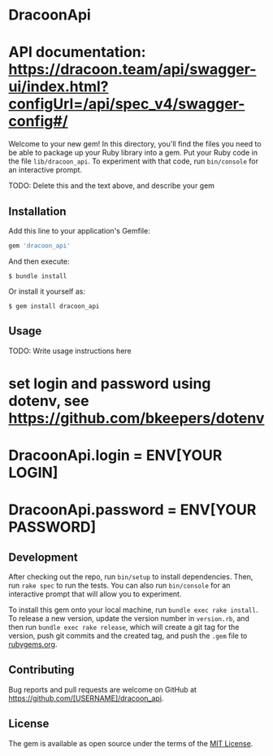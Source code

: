 # DracoonApi

# API documentation: https://dracoon.team/api/swagger-ui/index.html?configUrl=/api/spec_v4/swagger-config#/
Welcome to your new gem! In this directory, you'll find the files you need to be able to package up your Ruby library into a gem. Put your Ruby code in the file `lib/dracoon_api`. To experiment with that code, run `bin/console` for an interactive prompt.

TODO: Delete this and the text above, and describe your gem

## Installation

Add this line to your application's Gemfile:

```ruby
gem 'dracoon_api'
```

And then execute:

    $ bundle install

Or install it yourself as:

    $ gem install dracoon_api

## Usage

TODO: Write usage instructions here

# set login and password using dotenv, see https://github.com/bkeepers/dotenv

# DracoonApi.login = ENV[YOUR LOGIN]
# DracoonApi.password = ENV[YOUR PASSWORD]

## Development

After checking out the repo, run `bin/setup` to install dependencies. Then, run `rake spec` to run the tests. You can also run `bin/console` for an interactive prompt that will allow you to experiment.

To install this gem onto your local machine, run `bundle exec rake install`. To release a new version, update the version number in `version.rb`, and then run `bundle exec rake release`, which will create a git tag for the version, push git commits and the created tag, and push the `.gem` file to [rubygems.org](https://rubygems.org).

## Contributing

Bug reports and pull requests are welcome on GitHub at https://github.com/[USERNAME]/dracoon_api.

## License

The gem is available as open source under the terms of the [MIT License](https://opensource.org/licenses/MIT).
